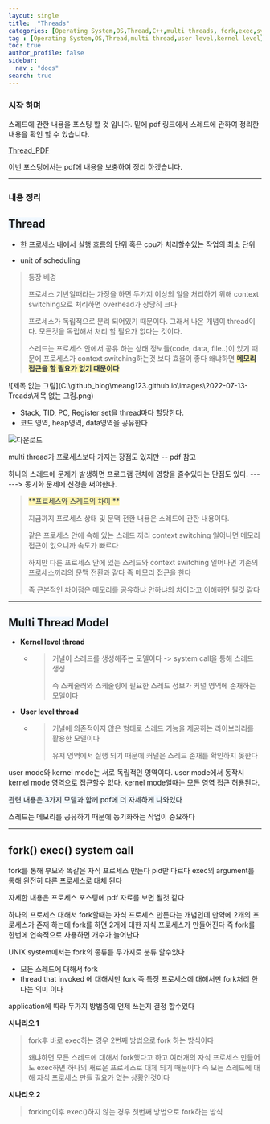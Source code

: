 ```yaml
---
layout: single
title:  "Threads"
categories: [Operating System,OS,Thread,C++,multi threads, fork,exec,system call]
tag : [Operating System,OS,Thread,multi thread,user level,kernel level]
toc: true
author_profile: false
sidebar:
  nav : "docs"
search: true
---
```




### 시작 하며 

스레드에 관한 내용을 포스팅 할 것 입니다. 밑에 pdf 링크에서 스레드에 관하여 정리한 내용을 확인 할 수 있습니다.



<a href="https://meang123.github.io/pdfs/Thread.pdf">Thread_PDF</a>



이번 포스팅에서는 pdf에 내용을 보충하여 정리 하겠습니다. 



-------------------



### 내용 정리 



## <span style='background-color: #f1f8ff'>**Thread**</span>



* 한 프로세스 내에서 실행 흐름의 단위 혹은 cpu가 처리할수있는 작업의 최소 단위 

* unit of scheduling 



> 등장 배경 
>
> 프로세스 기반일때라는 가정을 하면 두가지 이상의 일을 처리하기 위해 context switching으로 처리하면 overhead가 상당히 크다
>
> 프로세스가 독립적으로 분리 되어있기 때문이다. 그래서 나온 개념이 thread이다. 모든것을 독립해서 처리 할 필요가 없다는 것이다. 
>
>  스레드는 프로세스 안에서 공유 하는 상태 정보들(code, data, file..)이 있기 때문에 프로세스가 context switching하는것 보다 효율이 좋다 왜냐하면 <span style="color: #2D3748; background-color:#fff5b1;">**메모리 접근을 할 필요가 없기 때문이다**</span>





![제목 없는 그림](C:\github_blog\meang123.github.io\images\2022-07-13-Treads\제목 없는 그림.png)



- Stack, TID, PC, Register set을 thread마다 할당한다. 
- 코드 영역, heap영역, data영역을 공유한다





![다운로드](C:\github_blog\meang123.github.io\images\2022-07-13-Treads\다운로드.png)





multi thread가 프로세스보다 가지는 장점도 있지만 -- pdf 참고 

하나의 스레드에 문제가 발생하면 프로그램 전체에 영향을 줄수있다는 단점도 있다. ------> 동기화 문제에 신경을 써야한다. 



>  <span style="color: #2D3748; background-color:#fff5b1;">**프로세스와 스레드의 차이 **</span>
>
> 지금까지 프로세스 상태 및 문맥 전환 내용은 스레드에 관한 내용이다.  
>
> 같은 프로세스 안에 속해 있는 스레드 끼리 context switching 일어나면 메모리 접근이 없으니까 속도가 빠르다 
>
> 하지만 다른 프로세스 안에 있는 스레드와 context switching 일어나면 기존의 프로세스끼리의 문맥 전환과 같다 즉 메모리 접근을 한다
>
> 즉 근본적인 차이점은 메모리를 공유하냐 안하냐의 차이라고 이해하면 될것 같다 





-----------------



## <span style='background-color: #f1f8ff'>**Multi Thread Model**</span>



- **Kernel level thread**

  - > 커널이 스레드를 생성해주는 모델이다 -> system call을 통해 스레드 생성 
    >
    > 즉 스케줄러와 스케줄링에 필요한 스레드 정보가 커널 영역에 존재하는 모델이다 
    >
    > 

- **User level thread**

  - > 커널에 의존적이지 않은 형태로 스레드 기능을 제공하는 라이브러리를 활용한 모델이다 
    >
    > 유저 영역에서 실행 되기 때문에 커널은 스레드 존재를 확인하지 못한다



user mode와 kernel mode는 서로 독립적인 영역이다. user mode에서 동작시 kernel mode 영역으로 접근할수 없다. kernel mode일때는 모든 영역 접근  허용된다. 

<span style='background-color: #f1f8ff'>관련 내용은 3가지 모델과 함께 pdf에 더 자세하게 나와있다 </span>



스레드는 메모리를 공유하기 때문에 동기화하는 작업이 중요하다



-----------------



## fork() exec() system call



fork를 통해 부모와 똑같은 자식 프로세스 만든다 pid만 다르다 exec의 argument를 통해 완전히 다른 프로세스로 대체 된다 

자세한 내용은 프로세스 포스팅에 pdf 자료를 보면 될것 같다 



하나의 프로세스 대해서 fork할때는 자식 프로세스 만든다는 개념인데 만약에 2개의 프로세스가 존재 하는데 fork를 하면 2개에 대한 자식 프로세스가 만들어진다 즉 fork를 한번에 연속적으로 사용하면 개수가 늘어난다 



UNIX system에서는 fork의 종류를 두가지로 분류 할수있다 



* 모든 스레드에 대해서 fork
* thread that invoked 에 대해서만 fork  즉 특정 프로세스에 대해서만 fork처리 한다는 의미 이다 



application에 따라 두가지 방법중에 언제 쓰는지 결정 할수있다 



**시나리오 1**

> fork후 바로 exec하는 경우 2번째 방법으로 fork 하는 방식이다 
>
> 왜냐하면 모든 스레드에 대해서 fork했다고 하고 여러개의 자식 프로세스 만들어도 exec하면 하나의 새로운 프로세스로 대체 되기 때문이다 즉 모든 스레드에 대해 자식 프로세스 만들 필요가 없는 상황인것이다 



**시나리오 2**

>forking이후 exec()하지 않는 경우 첫번째 방법으로 fork하는 방식 
>
>





 







